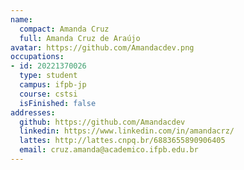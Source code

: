 ```yaml
---
name:
  compact: Amanda Cruz
  full: Amanda Cruz de Araújo
avatar: https://github.com/Amandacdev.png
occupations:
- id: 20221370026
  type: student
  campus: ifpb-jp
  course: cstsi
  isFinished: false
addresses:
  github: https://github.com/Amandacdev
  linkedin: https://www.linkedin.com/in/amandacrz/
  lattes: http://lattes.cnpq.br/6883655890906405
  email: cruz.amanda@academico.ifpb.edu.br
---
```

